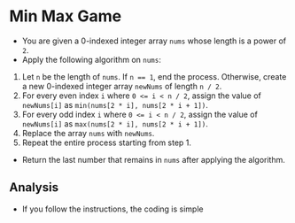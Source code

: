 # Min Max Game
- You are given a 0-indexed integer array `nums` whose length is a power of `2`.
- Apply the following algorithm on `nums`:
1. Let `n` be the length of `nums`. If `n == 1`, end the process. Otherwise, create a new 0-indexed integer array `newNums` of length `n / 2`.
2. For every even index `i` where `0 <= i < n / 2`, assign the value of `newNums[i]` as `min(nums[2 * i], nums[2 * i + 1])`.
3. For every odd index `i` where `0 <= i < n / 2`, assign the value of `newNums[i]` as `max(nums[2 * i], nums[2 * i + 1])`.
4. Replace the array `nums` with `newNums`.
5. Repeat the entire process starting from step 1.
- Return the last number that remains in `nums` after applying the algorithm.

## Analysis
- If you follow the instructions, the coding is simple
